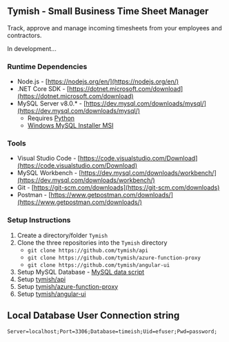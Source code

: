 ## Tymish - Small Business Time Sheet Manager

Track, approve and manage incoming timesheets from your employees and contractors.

In development...

### Runtime Dependencies
* Node.js - [https://nodejs.org/en/](https://nodejs.org/en/)
* .NET Core SDK - [https://dotnet.microsoft.com/download](https://dotnet.microsoft.com/download)
* MySQL Server v8.0.* - [https://dev.mysql.com/downloads/mysql/](https://dev.mysql.com/downloads/mysql/) 
   * Requires [Python](https://www.python.org/downloads/)
   * [Windows MySQL Installer MSI](https://dev.mysql.com/downloads/windows/installer/8.0.html)

### Tools
* Visual Studio Code - [https://code.visualstudio.com/Download](https://code.visualstudio.com/Download)
* MySQL Workbench - [https://dev.mysql.com/downloads/workbench/](https://dev.mysql.com/downloads/workbench/)
* Git - [https://git-scm.com/downloads](https://git-scm.com/downloads)
* Postman - [https://www.getpostman.com/downloads/](https://www.getpostman.com/downloads/)

### Setup Instructions
1. Create a directory/folder `Tymish`
2. Clone the three repositories into the `Tymish` directory
   * `git clone https://github.com/tymish/api`
   * `git clone https://github.com/tymish/azure-function-proxy`
   * `git clone https://github.com/tymish/angular-ui`
3. Setup MySQL Database - [MySQL data script](https://github.com/tymish/api/blob/master/src/timeish.sql)
4. Setup [tymish/api](https://github.com/tymish/api)
5. Setup [tymish/azure-function-proxy](https://github.com/tymish/azure-function-proxy)
6. Setup [tymish/angular-ui](https://github.com/tymish/angular-ui)

## Local Database User Connection string
`Server=localhost;Port=3306;Database=timeish;Uid=efuser;Pwd=password;`
